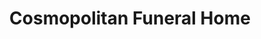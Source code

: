 ---
title: "Cosmopolitan Funeral Home"
url: /cebu/cosmopolitan-funeral-home/
shop: funeral directors
---